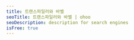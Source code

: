 ```yaml
---
title: 트랜스파일러와 바벨
seoTitle: 트랜스파일러와 바벨 | ohoo
seoDescription: description for search engines
isFree: true
---
```

